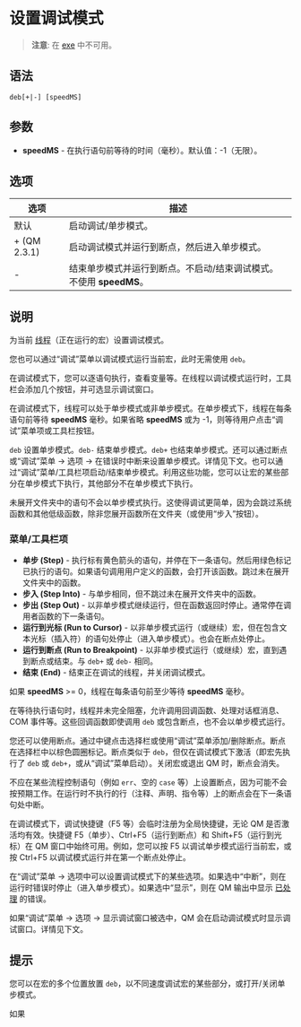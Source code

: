 # 设置调试模式

> **注意**: 在 [exe](IDH_MAKEEXE.md) 中不可用。

## 语法

```qm
deb[+|-] [speedMS]
```

## 参数

- **speedMS** - 在执行语句前等待的时间（毫秒）。默认值：-1（无限）。

## 选项

| 选项 | 描述 |
|------|------|
| 默认 | 启动调试/单步模式。 |
| + (QM 2.3.1) | 启动调试模式并运行到断点，然后进入单步模式。 |
| - | 结束单步模式并运行到断点。不启动/结束调试模式。不使用 **speedMS**。 |

## 说明

为当前 [线程](IDP_THREADS.md)（正在运行的宏）设置调试模式。

您也可以通过“调试”菜单以调试模式运行当前宏，此时无需使用 `deb`。

在调试模式下，您可以逐语句执行，查看变量等。在线程以调试模式运行时，工具栏会添加几个按钮，并可选显示调试窗口。

在调试模式下，线程可以处于单步模式或非单步模式。在单步模式下，线程在每条语句前等待 **speedMS** 毫秒。如果省略 **speedMS** 或为 -1，则等待用户点击“调试”菜单项或工具栏按钮。

`deb` 设置单步模式。`deb-` 结束单步模式。`deb+` 也结束单步模式。还可以通过断点或“调试”菜单 -> 选项 -> 在错误时中断来设置单步模式。详情见下文。也可以通过“调试”菜单/工具栏项启动/结束单步模式。利用这些功能，您可以让宏的某些部分在单步模式下执行，其他部分不在单步模式下执行。

未展开文件夹中的语句不会以单步模式执行。这使得调试更简单，因为会跳过系统函数和其他低级函数，除非您展开函数所在文件夹（或使用“步入”按钮）。

### 菜单/工具栏项

- **单步 (Step)** - 执行标有黄色箭头的语句，并停在下一条语句。然后用绿色标记已执行的语句。如果语句调用用户定义的函数，会打开该函数。跳过未在展开文件夹中的函数。
- **步入 (Step Into)** - 与单步相同，但不跳过未在展开文件夹中的函数。
- **步出 (Step Out)** - 以非单步模式继续运行，但在函数返回时停止。通常停在调用者函数的下一条语句。
- **运行到光标 (Run to Cursor)** - 以非单步模式运行（或继续）宏，但在包含文本光标（插入符）的语句处停止（进入单步模式）。也会在断点处停止。
- **运行到断点 (Run to Breakpoint)** - 以非单步模式运行（或继续）宏，直到遇到断点或结束。与 `deb+` 或 `deb-` 相同。
- **结束 (End)** - 结束正在调试的线程，并关闭调试模式。

如果 **speedMS** >= 0，线程在每条语句前至少等待 **speedMS** 毫秒。

在等待执行语句时，线程并未完全阻塞，允许调用回调函数、处理对话框消息、COM 事件等。这些回调函数即使调用 `deb` 或包含断点，也不会以单步模式运行。

您还可以使用断点。通过中键点击选择栏或使用“调试”菜单添加/删除断点。断点在选择栏中以棕色圆圈标记。断点类似于 `deb`，但仅在调试模式下激活（即宏先执行了 `deb` 或 `deb+`，或从“调试”菜单启动）。关闭宏或退出 QM 时，断点会消失。

不应在某些流程控制语句（例如 `err`、空的 `case` 等）上设置断点，因为可能不会按预期工作。在运行时不执行的行（注释、声明、指令等）上的断点会在下一条语句处中断。

在调试模式下，调试快捷键（F5 等）会临时注册为全局快捷键，无论 QM 是否激活均有效。快捷键 F5（单步）、Ctrl+F5（运行到断点）和 Shift+F5（运行到光标）在 QM 窗口中始终可用。例如，您可以按 F5 以调试单步模式运行当前宏，或按 Ctrl+F5 以调试模式运行并在第一个断点处停止。

在“调试”菜单 -> 选项中可以设置调试模式下的某些选项。如果选中“中断”，则在运行时错误时停止（进入单步模式）。如果选中“显示”，则在 QM 输出中显示 [已处理](IDP_ERR.md) 的错误。

如果“调试”菜单 -> 选项 -> 显示调试窗口被选中，QM 会在启动调试模式时显示调试窗口。详情见下文。

## 提示

您可以在宏的多个位置放置 `deb`，以不同速度调试宏的某些部分，或打开/关闭单步模式。

如果